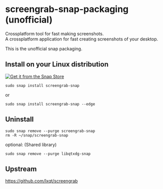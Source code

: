 # screengrab-snap-packaging (unofficial)

Crossplatform tool for fast making screenshots.  
A crossplatform application for fast creating screenshots of your desktop.   

This is the unofficial snap packaging.  

## Install on your Linux distribution

[![Get it from the Snap Store](https://snapcraft.io/static/images/badges/en/snap-store-black.svg)](https://snapcraft.io/screengrab-snap)

    sudo snap install screengrab-snap
or

    sudo snap install screengrab-snap --edge

## Uninstall

```
sudo snap remove --purge screengrab-snap
rm -R ~/snap/screengrab-snap
```

optional: (Shared library)
```
sudo snap remove --purge libqtxdg-snap
```

## Upstream
https://github.com/lxqt/screengrab

